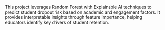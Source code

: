 This project leverages Random Forest with Explainable AI techniques to predict student dropout risk based on academic and engagement factors. It provides interpretable insights through feature importance, helping educators identify key drivers of student retention.
